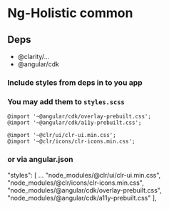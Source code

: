 # Ng-Holistic common

## Deps
+ @clarity/...
+ @angular/cdk

### Include styles from deps in to you app

### You may add them to `styles.scss`

```
@import '~@angular/cdk/overlay-prebuilt.css';
@import '~@angular/cdk/a11y-prebuilt.css';

@import '~@clr/ui/clr-ui.min.css';
@import '~@clr/icons/clr-icons.min.css';

```

### or via angular.json

"styles": [
    ...
    "node_modules/@clr/ui/clr-ui.min.css",
    "node_modules/@clr/icons/clr-icons.min.css",
    "node_modules/@angular/cdk/overlay-prebuilt.css",
    "node_modules/@angular/cdk/a11y-prebuilt.css"
],

